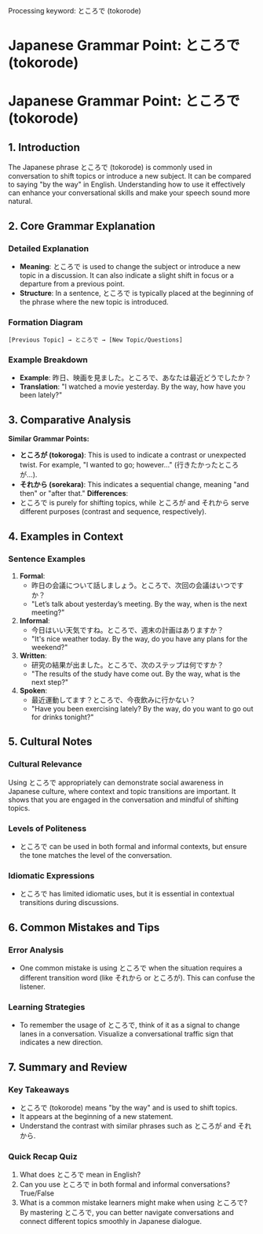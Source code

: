 Processing keyword: ところで (tokorode)
# Japanese Grammar Point: ところで (tokorode)
# Japanese Grammar Point: ところで (tokorode)
## 1. Introduction
The Japanese phrase ところで (tokorode) is commonly used in conversation to shift topics or introduce a new subject. It can be compared to saying "by the way" in English. Understanding how to use it effectively can enhance your conversational skills and make your speech sound more natural.
## 2. Core Grammar Explanation
### Detailed Explanation
- **Meaning**: ところで is used to change the subject or introduce a new topic in a discussion. It can also indicate a slight shift in focus or a departure from a previous point.
- **Structure**: In a sentence, ところで is typically placed at the beginning of the phrase where the new topic is introduced. 
### Formation Diagram
```plaintext
[Previous Topic] → ところで → [New Topic/Questions]
```
### Example Breakdown
- **Example**: 昨日、映画を見ました。ところで、あなたは最近どうでしたか？
- **Translation**: "I watched a movie yesterday. By the way, how have you been lately?"
## 3. Comparative Analysis
**Similar Grammar Points:**
- **ところが (tokoroga)**: This is used to indicate a contrast or unexpected twist. For example, "I wanted to go; however..."  (行きたかったところが…).
- **それから (sorekara)**: This indicates a sequential change, meaning "and then" or "after that." 
**Differences**:
- ところで is purely for shifting topics, while ところが and それから serve different purposes (contrast and sequence, respectively).
## 4. Examples in Context
### Sentence Examples
1. **Formal**: 
   - 昨日の会議について話しましょう。ところで、次回の会議はいつですか？
   - "Let’s talk about yesterday’s meeting. By the way, when is the next meeting?"
2. **Informal**:
   - 今日はいい天気ですね。ところで、週末の計画はありますか？
   - "It's nice weather today. By the way, do you have any plans for the weekend?"
3. **Written**:
   - 研究の結果が出ました。ところで、次のステップは何ですか？
   - "The results of the study have come out. By the way, what is the next step?"
4. **Spoken**:
   - 最近運動してます？ところで、今夜飲みに行かない？
   - "Have you been exercising lately? By the way, do you want to go out for drinks tonight?"
## 5. Cultural Notes
### Cultural Relevance
Using ところで appropriately can demonstrate social awareness in Japanese culture, where context and topic transitions are important. It shows that you are engaged in the conversation and mindful of shifting topics. 
### Levels of Politeness
- ところで can be used in both formal and informal contexts, but ensure the tone matches the level of the conversation. 
### Idiomatic Expressions
- ところで has limited idiomatic uses, but it is essential in contextual transitions during discussions.
## 6. Common Mistakes and Tips
### Error Analysis
- One common mistake is using ところで when the situation requires a different transition word (like それから or ところが). This can confuse the listener.
### Learning Strategies
- To remember the usage of ところで, think of it as a signal to change lanes in a conversation. Visualize a conversational traffic sign that indicates a new direction.
## 7. Summary and Review
### Key Takeaways
- ところで (tokorode) means "by the way" and is used to shift topics.
- It appears at the beginning of a new statement.
- Understand the contrast with similar phrases such as ところが and それから.
### Quick Recap Quiz
1. What does ところで mean in English?
2. Can you use ところで in both formal and informal conversations? True/False
3. What is a common mistake learners might make when using ところで? 
By mastering ところで, you can better navigate conversations and connect different topics smoothly in Japanese dialogue.
